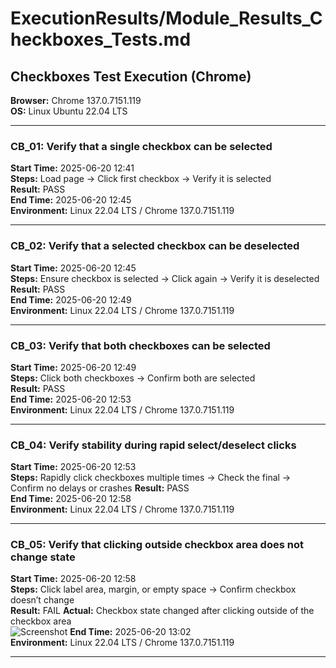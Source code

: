 # ExecutionResults/Module_Results_Checkboxes_Tests.md

## Checkboxes Test Execution (Chrome)

**Browser:** Chrome 137.0.7151.119  
**OS:** Linux Ubuntu 22.04 LTS

---

### CB_01: Verify that a single checkbox can be selected
**Start Time:** 2025-06-20 12:41  
**Steps:** Load page → Click first checkbox → Verify it is selected  
**Result:** PASS  
**End Time:** 2025-06-20 12:45  
**Environment:** Linux 22.04 LTS / Chrome 137.0.7151.119

---

### CB_02: Verify that a selected checkbox can be deselected
**Start Time:** 2025-06-20 12:45  
**Steps:** Ensure checkbox is selected → Click again → Verify it is deselected  
**Result:** PASS  
**End Time:** 2025-06-20 12:49  
**Environment:** Linux 22.04 LTS / Chrome 137.0.7151.119

---

### CB_03: Verify that both checkboxes can be selected
**Start Time:** 2025-06-20 12:49  
**Steps:** Click both checkboxes → Confirm both are selected  
**Result:** PASS  
**End Time:** 2025-06-20 12:53  
**Environment:** Linux 22.04 LTS / Chrome 137.0.7151.119

---

### CB_04: Verify stability during rapid select/deselect clicks
**Start Time:** 2025-06-20 12:53  
**Steps:** Rapidly click checkboxes multiple times → Check the final → Confirm no delays or crashes
**Result:** PASS  
**End Time:** 2025-06-20 12:58  
**Environment:** Linux 22.04 LTS / Chrome 137.0.7151.119

---

### CB_05: Verify that clicking outside checkbox area does not change state
**Start Time:** 2025-06-20 12:58  
**Steps:** Click label area, margin, or empty space → Confirm checkbox doesn’t change  
**Result:** FAIL 
**Actual:** Checkbox state changed after clicking outside of the checkbox area  
![Screenshot](/TheInternetTesting/ExecutionResults/Screenshots/CB_05_fail.png) 
**End Time:** 2025-06-20 13:02  
**Environment:** Linux 22.04 LTS / Chrome 137.0.7151.119

---
